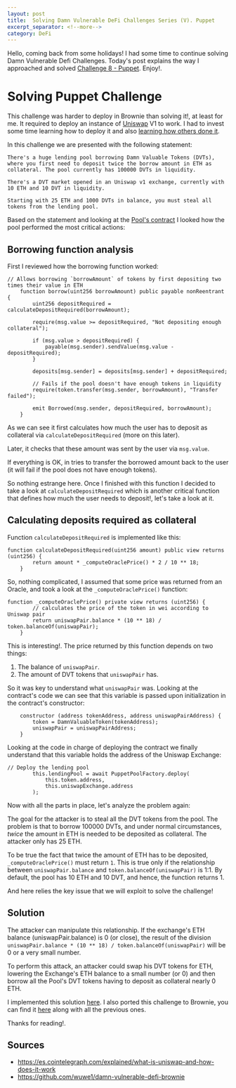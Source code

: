 ```yaml
---
layout: post
title:  Solving Damn Vulnerable DeFi Challenges Series (V). Puppet
excerpt_separator: <!--more-->
category: DeFi
---
```


Hello, coming back from some holidays! I had some time to continue solving Damn Vulnerable Defi Challenges. Today's post explains the way I approached and solved [Challenge 8 - Puppet](https://www.damnvulnerabledefi.xyz/challenges/8.html). Enjoy!.

<!--more-->

# Solving Puppet Challenge

This challenge was harder to deploy in Brownie than solving it!, at least for me. It required to deploy an instance of [Uniswap](https://es.cointelegraph.com/explained/what-is-uniswap-and-how-does-it-work) V1 to work. I had to invest some time learning how to deploy it and also [learning how others done it](https://github.com/wuwe1/damn-vulnerable-defi-brownie/blob/ec115648cc319811ef09519c433bce9772753cd9/tests/test_puppet.py).

In this challenge we are presented with the following statement:

```
There's a huge lending pool borrowing Damn Valuable Tokens (DVTs), where you first need to deposit twice the borrow amount in ETH as collateral. The pool currently has 100000 DVTs in liquidity.

There's a DVT market opened in an Uniswap v1 exchange, currently with 10 ETH and 10 DVT in liquidity.

Starting with 25 ETH and 1000 DVTs in balance, you must steal all tokens from the lending pool.
```

Based on the statement and looking at the [Pool's contract](https://github.com/tinchoabbate/damn-vulnerable-defi/blob/v2.0.0/contracts/puppet/PuppetPool.sol) I looked how the pool performed the most critical actions:

## Borrowing function analysis

First I reviewed how the borrowing function worked:

```
// Allows borrowing `borrowAmount` of tokens by first depositing two times their value in ETH
    function borrow(uint256 borrowAmount) public payable nonReentrant {
        uint256 depositRequired = calculateDepositRequired(borrowAmount);
        
        require(msg.value >= depositRequired, "Not depositing enough collateral");
        
        if (msg.value > depositRequired) {
            payable(msg.sender).sendValue(msg.value - depositRequired);
        }

        deposits[msg.sender] = deposits[msg.sender] + depositRequired;

        // Fails if the pool doesn't have enough tokens in liquidity
        require(token.transfer(msg.sender, borrowAmount), "Transfer failed");

        emit Borrowed(msg.sender, depositRequired, borrowAmount);
    }
```

As we can see it first calculates how much the user has to deposit as collateral via `calculateDepositRequired` (more on this later).

Later, it checks that these amount was sent by the user via `msg.value`.

If everything is OK, in tries to transfer the borrowed amount back to the user (it will fail if the pool does not have enough tokens).

So nothing estrange here. Once I finished with this function I decided to take a look at `calculateDepositRequired` which is another critical function that defines how much the user needs to deposit!, let's take a look at it.

## Calculating deposits required as collateral

Function `calculateDepositRequired` is implemented like this:

```
function calculateDepositRequired(uint256 amount) public view returns (uint256) {
        return amount * _computeOraclePrice() * 2 / 10 ** 18;
    }
```

So, nothing complicated, I assumed that some price was returned from an Oracle, and took a look at the `_computeOraclePrice()` function:

```
function _computeOraclePrice() private view returns (uint256) {
        // calculates the price of the token in wei according to Uniswap pair
        return uniswapPair.balance * (10 ** 18) / token.balanceOf(uniswapPair);
    }
```

This is interesting!.  The price returned by this function depends on two things:

1. The balance of `uniswapPair`.
2. The amount of DVT tokens that `uniswapPair` has.

So it was key to understand what `uniswapPair` was. Looking at the contract's code we can see that this variable is passed upon initialization in the contract's constructor:

```
    constructor (address tokenAddress, address uniswapPairAddress) {
        token = DamnValuableToken(tokenAddress);
        uniswapPair = uniswapPairAddress;
    }
```

Looking at the code in charge of deploying the contract we finally understand that this variable holds the address of the Uniswap Exchange:

```
// Deploy the lending pool
        this.lendingPool = await PuppetPoolFactory.deploy(
            this.token.address,
            this.uniswapExchange.address
        );
```

Now with all the parts in place, let's analyze the problem again:

The goal for the attacker is to steal all the DVT tokens from the pool. The problem is that to borrow 100000 DVTs, and under normal circumstances, *twice* the amount in ETH is needed to be deposited as collateral. The attacker only has 25 ETH.

To be true the fact that twice the amount of ETH has to be deposited, `_computeOraclePrice()` must return `1`. This is true only if the relationship between `uniswapPair.balance` and `token.balanceOf(uniswapPair)` is 1:1. By default, the pool has 10 ETH and 10 DVT, and hence, the function returns 1.

And here relies the key issue that we will exploit to solve the challenge!

## Solution

The attacker can manipulate this relationship. If the exchange's ETH balance (uniswapPair.balance) is 0 (or close), the result of the division `uniswapPair.balance * (10 ** 18) / token.balanceOf(uniswapPair)` will be 0 or a very small number.

To perform this attack,  an attacker could swap his DVT tokens for ETH, lowering the Exchange's ETH balance to a small number (or 0) and then borrow all the Pool's DVT tokens having to deposit as collateral nearly 0 ETH.

I implemented this solution [here](https://github.com/nahueldsanchez/dvd_brownie/tree/master/puppet). I also ported this challenge to Brownie, you can find it [here](https://github.com/nahueldsanchez/dvd_brownie/) along with all the previous ones.

Thanks for reading!.

## Sources

- https://es.cointelegraph.com/explained/what-is-uniswap-and-how-does-it-work
- https://github.com/wuwe1/damn-vulnerable-defi-brownie
